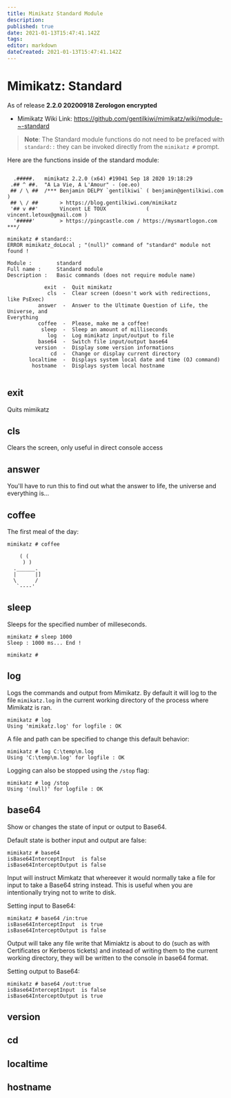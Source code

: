 ```yaml
---
title: Mimikatz Standard Module
description: 
published: true
date: 2021-01-13T15:47:41.142Z
tags: 
editor: markdown
dateCreated: 2021-01-13T15:47:41.142Z
---
```


# Mimikatz: Standard

As of release **2.2.0 20200918 Zerologon encrypted**

- Mimikatz Wiki Link: https://github.com/gentilkiwi/mimikatz/wiki/module-~-standard

> **Note**: The Standard module functions do not need to be prefaced with `standard::` they can be invoked directly from the `mimikatz #` prompt.

Here are the functions inside of the standard module:
```

  .#####.   mimikatz 2.2.0 (x64) #19041 Sep 18 2020 19:18:29
 .## ^ ##.  "A La Vie, A L'Amour" - (oe.eo)
 ## / \ ##  /*** Benjamin DELPY `gentilkiwi` ( benjamin@gentilkiwi.com )
 ## \ / ##       > https://blog.gentilkiwi.com/mimikatz
 '## v ##'       Vincent LE TOUX             ( vincent.letoux@gmail.com )
  '#####'        > https://pingcastle.com / https://mysmartlogon.com ***/

mimikatz # standard::
ERROR mimikatz_doLocal ; "(null)" command of "standard" module not found !

Module :        standard
Full name :     Standard module
Description :   Basic commands (does not require module name)

            exit  -  Quit mimikatz
             cls  -  Clear screen (doesn't work with redirections, like PsExec)
          answer  -  Answer to the Ultimate Question of Life, the Universe, and
Everything
          coffee  -  Please, make me a coffee!
           sleep  -  Sleep an amount of milliseconds
             log  -  Log mimikatz input/output to file
          base64  -  Switch file input/output base64
         version  -  Display some version informations
              cd  -  Change or display current directory
       localtime  -  Displays system local date and time (OJ command)
        hostname  -  Displays system local hostname


```

## exit

Quits mimikatz

## cls

Clears the screen, only useful in direct console access

## answer

You'll have to run this to find out what the answer to life, the universe and everything is...

## coffee

The first meal of the day:

```
mimikatz # coffee

    ( (
     ) )
  .______.
  |      |]
  \      /
   `----'
```

## sleep

Sleeps for the specified number of milleseconds.
```
mimikatz # sleep 1000
Sleep : 1000 ms... End !

mimikatz #
```

## log

Logs the commands and output from Mimikatz. By default it will log to the file `mimikatz.log` in the current working directory of the process where Mimikatz is ran.

```
mimikatz # log
Using 'mimikatz.log' for logfile : OK
```

A file and path can be specified to change this default behavior:

```
mimikatz # log C:\temp\m.log
Using 'C:\temp\m.log' for logfile : OK
```

Logging can also be stopped using the `/stop` flag:

```
mimikatz # log /stop
Using '(null)' for logfile : OK
```

## base64

Show or changes the state of input or output to Base64. 

Default state is bother input and output are false:
```
mimikatz # base64
isBase64InterceptInput  is false
isBase64InterceptOutput is false
```

Input will instruct Mimkatz that whereever it would normally take a file for input to take a Base64 string instead. This is useful when you are intentionally trying not to write to disk.

Setting input to Base64:
```
mimikatz # base64 /in:true
isBase64InterceptInput  is true
isBase64InterceptOutput is false
```

Output will take any file write that Mimiaktz is about to do (such as with Certificates or Kerberos tickets) and instead of writing them to the current working directory, they will be written to the console in base64 format.

Setting output to Base64:
```
mimikatz # base64 /out:true
isBase64InterceptInput  is false
isBase64InterceptOutput is true
```

## version

## cd

## localtime

## hostname
